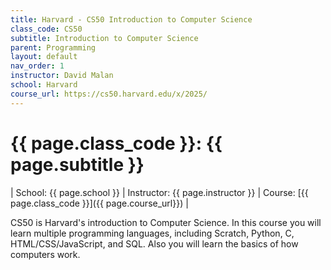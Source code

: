 ```yaml
---
title: Harvard - CS50 Introduction to Computer Science
class_code: CS50
subtitle: Introduction to Computer Science
parent: Programming
layout: default
nav_order: 1
instructor: David Malan
school: Harvard
course_url: https://cs50.harvard.edu/x/2025/
---
```


# {{ page.class_code }}: {{ page.subtitle }}

| School: {{ page.school }} | Instructor: {{ page.instructor }} | Course: [{{ page.class_code }}]({{ page.course_url}}) | 

CS50 is Harvard's introduction to Computer Science. In this course you will learn multiple programming languages, including Scratch, Python, C, HTML/CSS/JavaScript, and SQL. Also you will learn the basics of how computers work.